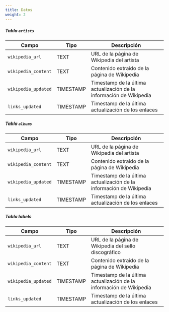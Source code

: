 ```yaml
---
title: Datos
weight: 2
---
```


##### Tabla `artists`
| Campo               | Tipo      | Descripción                                                         |
| ------------------- | --------- | ------------------------------------------------------------------- |
| `wikipedia_url`     | TEXT      | URL de la página de Wikipedia del artista                           |
| `wikipedia_content` | TEXT      | Contenido extraído de la página de Wikipedia                        |
| `wikipedia_updated` | TIMESTAMP | Timestamp de la última actualización de la información de Wikipedia |
| `links_updated`     | TIMESTAMP | Timestamp de la última actualización de los enlaces                 |
##### Tabla `albums`
| Campo               | Tipo      | Descripción                                                         |
| ------------------- | --------- | ------------------------------------------------------------------- |
| `wikipedia_url`     | TEXT      | URL de la página de Wikipedia del artista                           |
| `wikipedia_content` | TEXT      | Contenido extraído de la página de Wikipedia                        |
| `wikipedia_updated` | TIMESTAMP | Timestamp de la última actualización de la información de Wikipedia |
| `links_updated`     | TIMESTAMP | Timestamp de la última actualización de los enlaces                 |

##### Tabla labels
| Campo               | Tipo      | Descripción                                                         |
| ------------------- | --------- | ------------------------------------------------------------------- |
| `wikipedia_url`     | TEXT      | URL de la página de Wikipedia del sello discográfico                |
| `wikipedia_content` | TEXT      | Contenido extraído de la página de Wikipedia                        |
| `wikipedia_updated` | TIMESTAMP | Timestamp de la última actualización de la información de Wikipedia |
| `links_updated`     | TIMESTAMP | Timestamp de la última actualización de los enlaces                 |